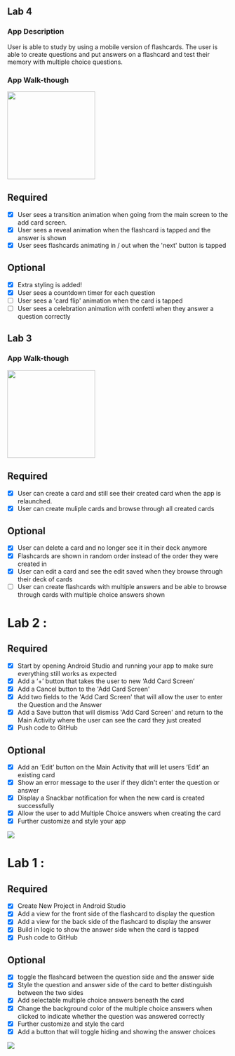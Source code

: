## Lab 4

### App Description
User is able to study by using a mobile version of flashcards. The user is able to create questions and put answers on a flashcard and test their memory with multiple choice questions.

### App Walk-though
<img src="https://github.com/joshimprogo/Flashcard_StudyApp" width=200><br>

## Required
- [x] User sees a transition animation when going from the main screen to the add card screen.
- [x] User sees a reveal animation when the flashcard is tapped and the answer is shown
- [x] User sees flashcards animating in / out when the 'next' button is tapped

## Optional
- [x] Extra styling is added!
- [x] User sees a countdown timer for each question
- [ ] User sees a 'card flip' animation when the card is tapped
- [ ] User sees a celebration animation with confetti when they answer a question correctly

## Lab 3

### App Walk-though

<img src="https://github.com/joshimprogo/Flashcard_StudyApp/blob/master/FlashcardStudyAppGIF_3.gif" width=200><br>


## Required
- [x] User can create a card and still see their created card when the app is relaunched.
- [x] User can create muliple cards and browse through all created cards

## Optional
- [x] User can delete a card and no longer see it in their deck anymore
- [x] Flashcards are shown in random order instead of the order they were created in
- [x] User can edit a card and see the edit saved when they browse through their deck of cards
- [ ] User can create flashcards with multiple answers and be able to browse through cards with multiple choice answers shown

# Lab 2 : 

## Required
- [x] Start by opening Android Studio and running your app to make sure everything still works as expected
- [x] Add a ‘+’ button that takes the user to new ‘Add Card Screen’
- [x] Add a Cancel button to the 'Add Card Screen'
- [x] Add two fields to the 'Add Card Screen' that will allow the user to enter the Question and the Answer
- [x] Add a Save button that will dismiss 'Add Card Screen' and return to the Main Activity where the user can see the card they just created
- [x] Push code to GitHub

## Optional
- [X] Add an ‘Edit’ button on the Main Activity that will let users ‘Edit’ an existing card
- [X] Show an error message to the user if they didn't enter the question or answer
- [X] Display a Snackbar notification for when the new card is created successfully
- [X] Allow the user to add Multiple Choice answers when creating the card
- [X] Further customize and style your app

<img src="https://github.com/joshimprogo/Flashcard_StudyApp/blob/master/FlashcardStudyAppGIF_2.gif"/>

# Lab 1 : 

## Required
- [x] Create New Project in Android Studio
- [x] Add a view for the front side of the flashcard to display the question
- [x] Add a view for the back side of the flashcard to display the answer
- [x] Build in logic to show the answer side when the card is tapped
- [x] Push code to GitHub

## Optional
- [x] toggle the flashcard between the question side and the answer side
- [x] Style the question and answer side of the card to better distinguish between the two sides
- [x] Add selectable multiple choice answers beneath the card
- [x] Change the background color of the multiple choice answers when clicked to indicate whether the question was answered correctly
- [x] Further customize and style the card
- [x] Add a button that will toggle hiding and showing the answer choices

<img src="https://github.com/joshimprogo/Flashcard_StudyApp/blob/master/FlashcardStudyAppGIF.gif"/>
